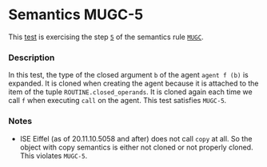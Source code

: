 # Semantics MUGC-5

This [test](.) is exercising the step [`5`](../Readme.md) of the semantics rule [`MUGC`](../../mugc/Readme.md).

### Description

In this test, the type of the closed argument `b` of the agent `agent f (b)` is expanded. It is cloned when creating the agent because it is attached to the item of the tuple `ROUTINE.closed_operands`. It is cloned again each time we call `f` when executing `call` on the agent. This test satisfies `MUGC-5`.

### Notes

* ISE Eiffel (as of 20.11.10.5058 and after) does not call `copy` at all. So the object with copy semantics is either not cloned or not properly cloned. This violates `MUGC-5`.

